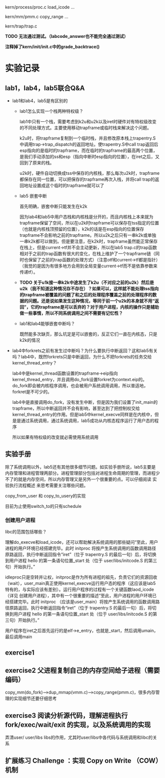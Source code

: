 kern/process/proc.c load_icode ...

kern/mm/pmm.c copy_range ...

kern/trap/trap.c

**TODO 无法通过测试。（labcode_answer也不能完全通过测试）**

**注释掉了kern/init/init.c中的grade_backtrace()**

# 实验记录

## lab1，lab4，lab5联合Q&A

* lab1和lab4，lab5是有区别的

    * lab1怎么实现一个栈两种特权级？

        lab1中只有一个栈，需要考虑到k2u和u2k以及iret时硬件对有特权级改变的不同处理方式。主要使用移动trapframe或临时栈来解决这个问题。

        k2u时，将trapframe复制到一个临时栈，并且修改原本栈上trapentry.S中调用trap->trap_dispatch的返回地址。使trapentry.S中call trap返回后esp指向的是临时的trapframe，而在临时的trapframe的最高两个位置，是我们手动添加的ss和esp（指向中断时esp指向的位置），在iret之后，又回到了原来的栈。

        u2k时，硬件自动切换成tss中保存的内核栈，那么每次u2k时，trapframe都保存在同一位置，可以把保存的trapframe再次入栈，并将call trap的返回地址设置成这个临时的trapframe就可以了

    * lab5 嵌套中断

        首先明确，嵌套中断只能发生在k2k

        因为lab4和lab5中用户态栈和内核栈是分开的，而且内核栈上本来就为trapframe保留了空间，所以在u2k时trapframe可以保存在tss指定的位置（也就是内核栈顶预留的位置），k2k的话是在esp指向的位置保存trapframe不会影响之前的trapframe。所以u2k之后只有一串k2k或单独一串k2k都可以做到。但是要注意，在k2k时，trapframe虽然能正常保存在栈上，但是current->tf并不会主动更新，所以在lab5 trap.c的trap函数相对于之前的trap函数有很大的变化，在栈上维护了一个trapframe链（同时也保留了之前的trap函数的处理方式）（注意otf和current->tf都是指针）（我觉的是因为有很多地方会用到全局变量current->tf而不是依靠参数来传递tf）。

    * **TODO 关于u1k接一串k2k中途发生了k2u（不对应之前的u2k）然后是u2k（我不知道这种情况存不存在）？如果可以，这样就不能处理tss指向的trapframe被覆盖的问题了和之后的处理程序覆盖之前的处理程序的数据的问题。还是说如果发生这种情况，等同于前一个u2k的本身就不用“返回”，它的trapframe是可以丢弃的？对于用户进程，内核的操作只是辅助做一些事情，所以不同系统调用之间不需要有记忆性？**

    * lab1和lab4能够嵌套中断吗？

        既然能多次缺页，那么坑定是可以嵌套的，反正它们一直在内核态，只是k2k的情况
    
* lab4中forkrets之前有发生过中断吗？为什么要执行中断返回？这和lab5有关吗？lab4中，既然forkrets只是中断返回，为什么不把forkrets的任务交给kernel_thread_entry？

    lab4中是kernel_thread函数设置的trapframe->eip指向kernel_thread_entry，并且调用do_fork设置forkret为context.eip的。do_fork即会被内核程序调用，也会被用户系统调用调用，所以普适地，forkret是不可少的。

    lab4中是直接调用do_fork，没有发生中断，但是因为我们设置了init_main的trapframe，所以中断返回并不会有影响，甚至达到了把控制权交给kernel_thread_entry的作用。但是lab5中kernel_execve同样是在内核中，但是是通过系统调用，通过系统调用，lab5成功从内核态程序运行了用户态的程序

    所以如果有特权级的改变就必需使用系统调用

## 实验手册

除了系统调用以外，lab5还有其他很多细节问题。如实验手册所说，lab5主要是内存管理和进程管理两部分。进程管理部分包括对进程生命周期的管理，而进程少不了的就是内存空间，所以内存管理又是另外一个很重要的点。可以仔细阅读 实验执行流程概述 来思考需要关注哪些问题。

copy_from_user 和 copy_to_usery的实现

目前为止使用switch_to的只有schedule

### 创建用户进程

libc的范围包括哪些？

理解do_execve和load_icode，还可以帮助解决系统调用的那些疑问“至此，用户进程的用户环境已经搭建完毕。此时 initproc 将按产生系统调用的函数调用路径原路返回，执行中断返回指令“iret”（位于 trapentry.S 的最后一句）后，将切换到用户进程 hello 的第一条语句位置_start 处（位于 user/libs/initcode.S 的第三句）开始执行。”

idleproc只是空转并让权，initproc是作为所有进程的祖先，负责它们的资源回收（wait），user_main真正使用kernel_execve运行用户态的程序（这应该是lab5特有的，与实际应该有差别）。运行用户程序的过程有一个关键函数laod_icode（详见 创建用户进程），其中有一个很重要的描述“至此，用户进程的用户环境已经搭建完毕。此时 initproc （应该是user_main）将按产生系统调用的函数调用路径原路返回，执行中断返回指令“iret”（位于 trapentry.S 的最后一句）后，将切换到用户进程 hello 的第一条语句位置_start 处（位于 user/libs/initcode.S 的第三句）开始执行。”

用户程序在iret之后首先运行的是elf->e_entry，也就是_start，然后调用umain，最后调用main

## exercise1

## exercise2 父进程复制自己的内存空间给子进程（需要编码）

copy_mm(do_fork)-->dup_mmap(vmm.c)-->copy_range(pmm.c)，很多内存管理的实现细节还要仔细思考

## exercise3 阅读分析源代码，理解进程执行 fork/exec/wait/exit 的实现，以及系统调用的实现

弄清user/ user/libs libs的作用，尤其时user/libs中各代码与系统调用和libc的关系

## 扩展练习 Challenge ：实现 Copy on Write （COW）机制